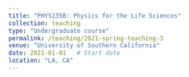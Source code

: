 ```yaml
---
title: "PHYS135B: Physics for the Life Sciences"
collection: teaching
type: "Undergraduate course"
permalink: /teaching/2021-spring-teaching-3
venue: "University of Southern California"
date: 2021-01-01   # Start date
location: "LA, CA"
---
```

